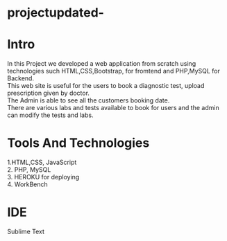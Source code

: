 # projectupdated-

# Intro
In this Project we developed a web application from scratch using technologies such HTML,CSS,Bootstrap, for fromtend and PHP,MySQL for Backend.  
This web site is useful for the users to book a diagnostic test, upload prescription given by doctor.  
The Admin is able to see all the customers booking date.  
There are various labs and tests available to book for users and the admin can modify the tests and labs.  

# Tools And Technologies
1.HTML,CSS, JavaScript  
2. PHP, MySQL  
3. HEROKU for deploying  
4. WorkBench

# IDE
Sublime Text  




